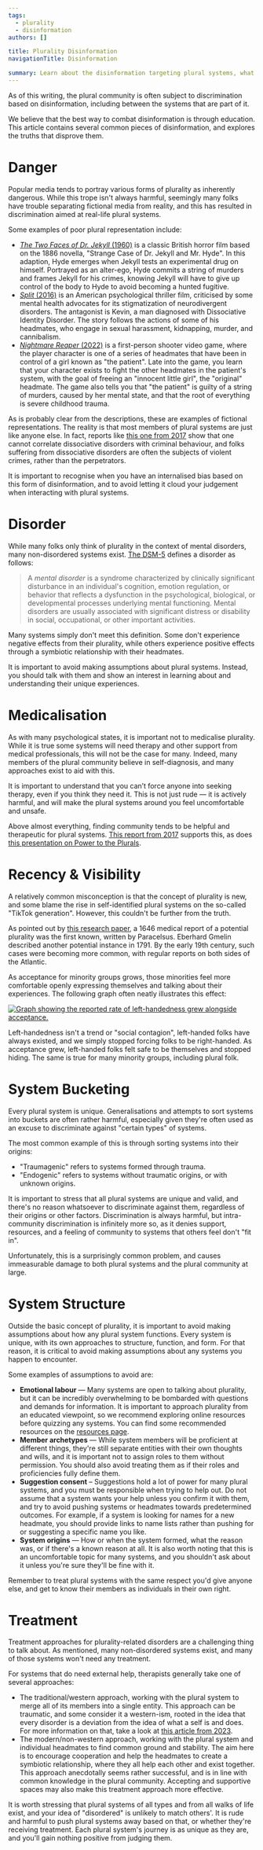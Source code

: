 ```yaml
---
tags:
  - plurality
  - disinformation
authors: []

title: Plurality Disinformation
navigationTitle: Disinformation

summary: Learn about the disinformation targeting plural systems, what the truth is, and how it can be harmful.
---
```


As of this writing, the plural community is often subject to discrimination based on disinformation, including between
the systems that are part of it.

We believe that the best way to combat disinformation is through education.
This article contains several common pieces of disinformation, and explores the truths that disprove them.

<!--more-->

# Danger

Popular media tends to portray various forms of plurality as inherently dangerous.
While this trope isn't always harmful, seemingly many folks have trouble separating fictional media from reality,
and this has resulted in discrimination aimed at real-life plural systems.

Some examples of poor plural representation include:

- [_The Two Faces of Dr. Jekyll_ (1960)](https://en.wikipedia.org/wiki/The_Two_Faces_of_Dr._Jekyll) is a classic
  British horror film based on the 1886 novella, "Strange Case of Dr. Jekyll and Mr. Hyde".
  In this adaption, Hyde emerges when Jekyll tests an experimental drug on himself.
  Portrayed as an alter-ego, Hyde commits a string of murders and frames Jekyll for his crimes, knowing Jekyll will
  have to give up control of the body to Hyde to avoid becoming a hunted fugitive.
- [_Split_ (2016)](https://en.wikipedia.org/wiki/Split_(2016_American_film)) is an American psychological thriller film,
  criticised by some mental health advocates for its stigmatization of neurodivergent disorders.
  The antagonist is Kevin, a man diagnosed with Dissociative Identity Disorder.
  The story follows the actions of some of his headmates, who engage in sexual harassment, kidnapping, murder, and
  cannibalism.
- [_Nightmare Reaper_ (2022)](https://www.pcgamingwiki.com/wiki/Nightmare_Reaper) is a first-person shooter video
  game, where the player character is one of a series of headmates that have been in control of a girl known as "the
  patient".
  Late into the game, you learn that your character exists to fight the other headmates in the patient's system, with
  the goal of freeing an "innocent little girl", the "original" headmate.
  The game also tells you that "the patient" is guilty of a string of murders, caused by her mental state, and that
  the root of everything is severe childhood trauma.

As is probably clear from the descriptions, these are examples of fictional representations.
The reality is that most members of plural systems are just like anyone else.
In fact, reports like [this one from 2017](https://bpded.biomedcentral.com/articles/10.1186/s40479-017-0053-9) show that
one cannot correlate dissociative disorders with criminal behaviour, and folks suffering from dissociative disorders
are often the subjects of violent crimes, rather than the perpetrators.

It is important to recognise when you have an internalised bias based on this form of disinformation, and to avoid
letting it cloud your judgement when interacting with plural systems.

# Disorder

While many folks only think of plurality in the context of mental disorders, many non-disordered systems exist.
[The DSM-5](https://www.psychiatry.org/psychiatrists/practice/dsm) defines a disorder as follows:

> A _mental disorder_ is a syndrome characterized by clinically significant disturbance in an individual's cognition,
> emotion regulation, or behavior that reflects a dysfunction in the psychological, biological, or developmental
> processes underlying mental functioning.
> Mental disorders are usually associated with significant distress or disability in social, occupational, or other
> important activities.

Many systems simply don't meet this definition.
Some don't experience negative effects from their plurality, while others experience positive effects through a
symbiotic relationship with their headmates.

It is important to avoid making assumptions about plural systems.
Instead, you should talk with them and show an interest in learning about and understanding their unique experiences.

# Medicalisation

As with many psychological states, it is important not to medicalise plurality.
While it is true some systems will need therapy and other support from medical professionals, this will not be the case
for many.
Indeed, many members of the plural community believe in self-diagnosis, and many approaches exist to aid with this.

It is important to understand that you can’t force anyone into seeking therapy, even if you think they need it.
This is not just rude — it is actively harmful, and will make the plural systems around you feel uncomfortable and
unsafe.

Above almost everything, finding community tends to be helpful and therapeutic for plural systems.
[This report from 2017](https://www.ncbi.nlm.nih.gov/pmc/articles/PMC5468408/) supports this, as does
[this presentation on Power to the Plurals](https://powertotheplurals.com/how-they-took-the-multiple-out-of-multiplicity-understanding-the-history-of-dissociative-identity-disorder-did-terminology/).

# Recency & Visibility

A relatively common misconception is that the concept of plurality is new, and some blame the rise in self-identified
plural systems on the so-called "TikTok generation".
However, this couldn't be further from the truth.

As pointed out by [this research paper](https://www.researchgate.net/profile/Richard-Loewenstein/publication/292985331_Dissociative_Disorders/links/56b41a3108ae5deb2657ec30/Dissociative-Disorders.pdf),
a 1646 medical report of a potential plurality was the first known, written by Paracelsus.
Eberhard Gmelin described another potential instance in 1791.
By the early 19th century, such cases were becoming more common, with regular reports on both sides of the Atlantic.

As acceptance for minority groups grows, those minorities feel more comfortable openly expressing themselves and
talking about their experiences.
The following graph often neatly illustrates this effect:

<div class="mx-auto" style="max-width: 50rem;">

[![Graph showing the reported rate of left-handedness grew alongside acceptance.](/images/graphs/left-handed.png)](/images/graphs/left-handed.png)

</div>

Left-handedness isn't a trend or "social contagion", left-handed folks have always existed, and we simply stopped
forcing folks to be right-handed.
As acceptance grew, left-handed folks felt safe to be themselves and stopped hiding.
The same is true for many minority groups, including plural folk.

# System Bucketing

Every plural system is unique.
Generalisations and attempts to sort systems into buckets are often rather harmful, especially given they're often used
as an excuse to discriminate against "certain types" of systems.

The most common example of this is through sorting systems into their origins:

- "Traumagenic" refers to systems formed through trauma.
- "Endogenic" refers to systems without traumatic origins, or with unknown origins.

It is important to stress that all plural systems are unique and valid, and there's no reason whatsoever to
discriminate against them, regardless of their origins or other factors.
Discrimination is always harmful, but intra-community discrimination is infinitely more so, as it denies support,
resources, and a feeling of community to systems that others feel don't "fit in".

Unfortunately, this is a surprisingly common problem, and causes immeasurable damage to both plural systems and the
plural community at large.

# System Structure

Outside the basic concept of plurality, it is important to avoid making assumptions about how any plural system
functions.
Every system is unique, with its own approaches to structure, function, and form.
For that reason, it is critical to avoid making assumptions about any systems you happen to encounter.

Some examples of assumptions to avoid are:

- **Emotional labour** — Many systems are open to talking about plurality, but it can be incredibly overwhelming to be
  bombarded with questions and demands for information.
  It is important to approach plurality from an educated viewpoint, so we recommend exploring online resources before
  quizzing any systems.
  You can find some recommended resources on the [resources page](/a/plurality/resources).
- **Member archetypes** — While system members will be proficient at different things, they're still separate entities
  with their own thoughts and wills, and it is important not to assign roles to them without permission.
  You should also avoid treating them as if their roles and proficiencies fully define them.
- **Suggestion consent** – Suggestions hold a lot of power for many plural systems, and you must be responsible when
  trying to help out.
  Do not assume that a system wants your help unless you confirm it with them, and try to avoid pushing systems or
  headmates towards predetermined outcomes.
  For example, if a system is looking for names for a new headmate, you should provide links to name lists rather than
  pushing for or suggesting a specific name you like.
- **System origins** — How or when the system formed, what the reason was, or if there's a known reason at all.
  It is also worth noting that this is an uncomfortable topic for many systems, and you shouldn't ask about it unless
  you're sure they'll be fine with it.

Remember to treat plural systems with the same respect you'd give anyone else, and get to know their members as
individuals in their own right.

# Treatment

Treatment approaches for plurality-related disorders are a challenging thing to talk about.
As mentioned, many non-disordered systems exist, and many of those systems won't need any treatment.

For systems that do need external help, therapists generally take one of several approaches:

- The traditional/western approach, working with the plural system to merge all of its members into a single entity.
  This approach can be traumatic, and some consider it a western-ism, rooted in the idea that every disorder is a
  deviation from the idea of what a self is and does.
  For more information on that,
  take a look at [this article from 2023](https://www.scientificamerican.com/article/a-traumatized-woman-with-multiple-personalities-gets-better-as-her-parts-work-as-a-team/).
- The modern/non-western approach, working with the plural system and individual headmates to find common ground and
  stability.
  The aim here is to encourage cooperation and help the headmates to create a symbiotic relationship, where they all
  help each other and exist together.
  This approach anecdotally seems rather successful, and is in line with common knowledge in the plural community.
  Accepting and supportive spaces may also make this treatment approach more effective.

It is worth stressing that plural systems of all types and from all walks of life exist, and your idea of "disordered"
is unlikely to match others'.
It is rude and harmful to push plural systems away based on that, or whether they're receiving treatment.
Each plural system's journey is as unique as they are, and you'll gain nothing positive from judging them.
